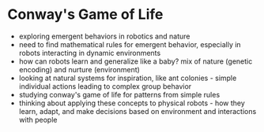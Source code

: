 # Conway's Game of Life

- exploring emergent behaviors in robotics and nature
- need to find mathematical rules for emergent behavior, especially in robots interacting in dynamic environments
- how can robots learn and generalize like a baby? mix of nature (genetic encoding) and nurture (environment)
- looking at natural systems for inspiration, like ant colonies - simple individual actions leading to complex group behavior
- studying conway's game of life for patterns from simple rules
- thinking about applying these concepts to physical robots - how they learn, adapt, and make decisions based on environment and interactions with people

